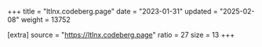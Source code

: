 +++
title = "ltlnx.codeberg.page"
date = "2023-01-31"
updated = "2025-02-08"
weight = 13752

[extra]
source = "https://ltlnx.codeberg.page"
ratio = 27
size = 13
+++
